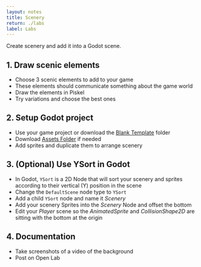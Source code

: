 ```yaml
---
layout: notes
title: Scenery
return: ./labs
label: Labs
---
```


<!-- <iframe width="560" height="315" src="https://www.youtube.com/embed/BaEwhW1uNT4?rel=0" frameborder="0" allowfullscreen></iframe> -->

Create scenery and add it into a Godot scene.

## 1. Draw scenic elements
- Choose 3 scenic elements to add to your game
- These elements should communicate something about the game world
- Draw the elements in Piskel
- Try variations and choose the best ones

## 2. Setup Godot project
- Use your game project or download the [Blank Template](./270_Template.zip) folder
- Download [Assets Folder](./270_Assets.zip) if needed
- Add sprites and duplicate them to arrange scenery

## 3. (Optional) Use YSort in Godot
- In Godot, `YSort` is a 2D Node that will sort your scenery and sprites according to their vertical (Y) position in the scene
- Change the `DefaultScene` node type to `YSort`
- Add a child `YSort` node and name it *Scenery*
- Add your scenery Sprites into the *Scenery* Node and offset the bottom
- Edit your *Player* scene so the *AnimatedSprite* and *CollisionShape2D* are sitting with the bottom at the origin

<!-- ## 3. Setup a Parallax Background
- In the *DefaultScene*, add a new *ParallaxBackground* node
- Then add a *ParallaxLayer*
- Add some elements to the layer
- Add your background image as the texture 
- In the *ParallaxLayer* node set the motion and mirroring settings
- Repeat with multiple layers for different elements -->

## 4. Documentation
- Take screenshots of a video of the background
- Post on Open Lab

